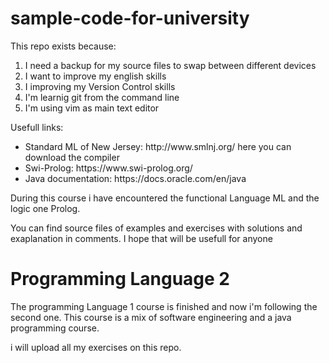 ﻿# sample-code-for-university

This repo exists because:
<ol>
  <li>I need a backup for my source files to swap between different devices</li>
  <li>I want to improve my english skills</li>
  <li>I improving my Version Control skills</li>
  <li>I'm learnig git from the command line</li>
  <li>I'm using vim as main text editor</li>
</ol>

Usefull links: <br>
<ul>
  <li>Standard ML of New Jersey: http://www.smlnj.org/ here you can download the compiler</li>
  <li>Swi-Prolog: https://www.swi-prolog.org/</li> 
  <li>Java documentation: https://docs.oracle.com/en/java</li>
</ul>

During this course i have encountered the functional Language ML and the logic one Prolog.

You can find source files of examples and exercises with solutions and exaplanation in comments. I hope that will be usefull for anyone 

# Programming Language 2

The programming Language 1 course is finished and now i'm following the second one.
This course is a mix of software engineering and a java programming course.  

i will upload all my exercises on this repo.
